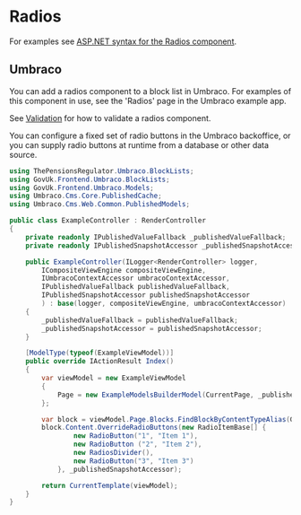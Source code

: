 # Radios

For examples see [ASP.NET syntax for the Radios component](https://github.com/gunndabad/govuk-frontend-aspnetcore/blob/main/docs/components/radios.md).

## Umbraco

You can add a radios component to a block list in Umbraco. For examples of this component in use, see the 'Radios' page in the Umbraco example app.

See [Validation](/docs/umbraco/validation.md) for how to validate a radios component.

You can configure a fixed set of radio buttons in the Umbraco backoffice, or you can supply radio buttons at runtime from a database or other data source.

```csharp
using ThePensionsRegulator.Umbraco.BlockLists;
using GovUk.Frontend.Umbraco.BlockLists;
using GovUk.Frontend.Umbraco.Models;
using Umbraco.Cms.Core.PublishedCache;
using Umbraco.Cms.Web.Common.PublishedModels;

public class ExampleController : RenderController
{
    private readonly IPublishedValueFallback _publishedValueFallback;
    private readonly IPublishedSnapshotAccessor _publishedSnapshotAccessor;

    public ExampleController(ILogger<RenderController> logger,
        ICompositeViewEngine compositeViewEngine,
        IUmbracoContextAccessor umbracoContextAccessor,
        IPublishedValueFallback publishedValueFallback,
        IPublishedSnapshotAccessor publishedSnapshotAccessor
        ) : base(logger, compositeViewEngine, umbracoContextAccessor)
    {
        _publishedValueFallback = publishedValueFallback;
        _publishedSnapshotAccessor = publishedSnapshotAccessor;
    }

    [ModelType(typeof(ExampleViewModel))]
    public override IActionResult Index()
    {
        var viewModel = new ExampleViewModel
        {
            Page = new ExampleModelsBuilderModel(CurrentPage, _publishedValueFallback)
        };

        var block = viewModel.Page.Blocks.FindBlockByContentTypeAlias(GovukRadios.ModelTypeAlias);
        block.Content.OverrideRadioButtons(new RadioItemBase[] {
                new RadioButton("1", "Item 1"),
                new RadioButton ("2", "Item 2"),
                new RadiosDivider(),
                new RadioButton("3", "Item 3")
            }, _publishedSnapshotAccessor);

        return CurrentTemplate(viewModel);
    }
}
```
